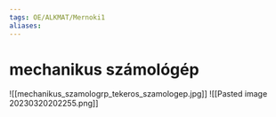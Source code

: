 ```yaml
---
tags: OE/ALKMAT/Mernoki1 
aliases:
---
```

# mechanikus számológép
![[mechanikus_szamologrp_tekeros_szamologep.jpg]]
![[Pasted image 20230320202255.png]]